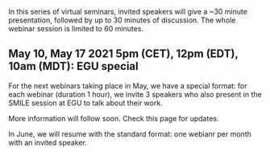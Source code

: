 In this series of virtual seminars, invited speakers will give a ~30 minute presentation, followed by up to 30 minutes of discussion. The whole webinar session is limited to 60 minutes.


## May 10, May 17 2021 5pm (CET), 12pm (EDT), 10am (MDT): EGU special

For the next webinars taking place in May, we have a special format: for each webinar (duration 1 hour), we invite 3 speakers who also present in the SMILE session at EGU to talk about their work.

More information will follow soon. Check this page for updates.

In June, we will resume with the standard format: one webianr per month with an invited speaker.
